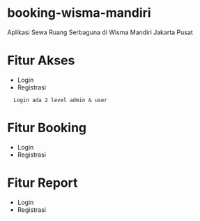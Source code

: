 # booking-wisma-mandiri
Aplikasi Sewa Ruang Serbaguna di Wisma Mandiri Jakarta Pusat

# Fitur Akses
* Login
* Registrasi
```
  Login ada 2 level admin & user
```

# Fitur Booking
* Login
* Registrasi

# Fitur Report
* Login
* Registrasi
